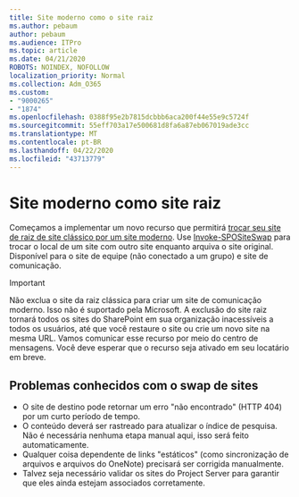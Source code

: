 ```yaml
---
title: Site moderno como o site raiz
ms.author: pebaum
author: pebaum
ms.audience: ITPro
ms.topic: article
ms.date: 04/21/2020
ROBOTS: NOINDEX, NOFOLLOW
localization_priority: Normal
ms.collection: Adm_O365
ms.custom:
- "9000265"
- "1874"
ms.openlocfilehash: 0388f95e2b7815dcbbb6aca200f44e55e9c5724f
ms.sourcegitcommit: 55eff703a17e500681d8fa6a87eb067019ade3cc
ms.translationtype: MT
ms.contentlocale: pt-BR
ms.lasthandoff: 04/22/2020
ms.locfileid: "43713779"
---
```

# <a name="modern-site-as-root-site"></a>Site moderno como site raiz

Começamos a implementar um novo recurso que permitirá [trocar seu site de raiz de site clássico por um site moderno](https://docs.microsoft.com/sharepoint/modern-root-site). Use [Invoke-SPOSiteSwap](https://docs.microsoft.com/powershell/module/sharepoint-online/invoke-spositeswap?view=sharepoint-ps) para trocar o local de um site com outro site enquanto arquiva o site original. Disponível para o site de equipe (não conectado a um grupo) e site de comunicação.

>[!Important]
> Não exclua o site da raiz clássica para criar um site de comunicação moderno. Isso não é suportado pela Microsoft. A exclusão do site raiz tornará todos os sites do SharePoint em sua organização inacessíveis a todos os usuários, até que você restaure o site ou crie um novo site na mesma URL. Vamos comunicar esse recurso por meio do centro de mensagens. Você deve esperar que o recurso seja ativado em seu locatário em breve.

## <a name="known-issues-with-swapping-sites"></a>Problemas conhecidos com o swap de sites
- O site de destino pode retornar um erro "não encontrado" (HTTP 404) por um curto período de tempo.
- O conteúdo deverá ser rastreado para atualizar o índice de pesquisa. Não é necessária nenhuma etapa manual aqui, isso será feito automaticamente.
- Qualquer coisa dependente de links "estáticos" (como sincronização de arquivos e arquivos do OneNote) precisará ser corrigida manualmente.
- Talvez seja necessário validar os sites do Project Server para garantir que eles ainda estejam associados corretamente. 
